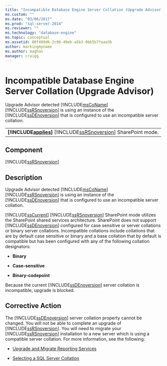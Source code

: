 ```yaml
---
title: "Incompatible Database Engine Server Collation (Upgrade Advisor) | Microsoft Docs"
ms.custom: ""
ms.date: "03/06/2017"
ms.prod: "sql-server-2014"
ms.reviewer: ""
ms.technology: "database-engine"
ms.topic: conceptual
ms.assetid: 80f499d6-2c90-49eb-a5b3-0bb5b7faaa3b
author: markingmyname
ms.author: maghan
manager: craigg
---
```

# Incompatible Database Engine Server Collation (Upgrade Advisor)
  Upgrade Advisor detected [!INCLUDE[msCoName](../../includes/msconame-md.md)] [!INCLUDE[ssRSnoversion](../../includes/ssrsnoversion-md.md)] is using an instance of the [!INCLUDE[ssDEnoversion](../../includes/ssdenoversion-md.md)] that is configured to use an incompatible server collation.  
  
||  
|-|  
|**[!INCLUDE[applies](../../includes/applies-md.md)]**  [!INCLUDE[ssRSnoversion](../../includes/ssrsnoversion-md.md)] SharePoint mode.|  
  
## Component  
 [!INCLUDE[ssRSnoversion](../../includes/ssrsnoversion-md.md)]  
  
## Description  
 Upgrade Advisor detected [!INCLUDE[msCoName](../../includes/msconame-md.md)] [!INCLUDE[ssRSnoversion](../../includes/ssrsnoversion-md.md)] is using an instance of the [!INCLUDE[ssDEnoversion](../../includes/ssdenoversion-md.md)] that is configured to use an incompatible server collation.  
  
 [!INCLUDE[ssCurrent](../../includes/sscurrent-md.md)] [!INCLUDE[ssRSnoversion](../../includes/ssrsnoversion-md.md)] SharePoint mode utilizes the SharePoint shared services architecture. SharePoint does not support [!INCLUDE[ssDEnoversion](../../includes/ssdenoversion-md.md)] configured for case sensitive or server collations or binary server collations. Incompatible collations include collations that are by default case sensitive or binary and a base collation that by default is compatible but has been configured with any of the following collation designators:  
  
-   **Binary**  
  
-   **Case-sensitive**  
  
-   **Binary-codepoint**  
  
 Because the current [!INCLUDE[ssDEnoversion](../../includes/ssdenoversion-md.md)] server collation is incompatible, upgrade is blocked.  
  
## Corrective Action  
 The [!INCLUDE[ssDEnoversion](../../includes/ssdenoversion-md.md)] server collation property cannot be changed. You will not be able to complete an upgrade of [!INCLUDE[ssRSnoversion](../../includes/ssrsnoversion-md.md)]. You will need to migrate your [!INCLUDE[ssRSnoversion](../../includes/ssrsnoversion-md.md)] installation to a new server which is using a compatible server collation. For more information, see the following:  
  
-   [Upgrade and Migrate Reporting Services](https://go.microsoft.com/fwlink/?LinkId=233227)  
  
-   [Selecting a SQL Server Collation](https://go.microsoft.com/fwlink/?LinkId=233226)  
  
  
